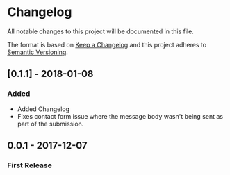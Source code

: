 # Changelog
All notable changes to this project will be documented in this file.

The format is based on [Keep a Changelog](http://keepachangelog.com/en/1.0.0/)
and this project adheres to [Semantic Versioning](http://semver.org/spec/v2.0.0.html).

## [0.1.1] - 2018-01-08
### Added
- Added Changelog
- Fixes contact form issue where the message body wasn't being sent as part of the submission.


## 0.0.1 - 2017-12-07
### First Release
